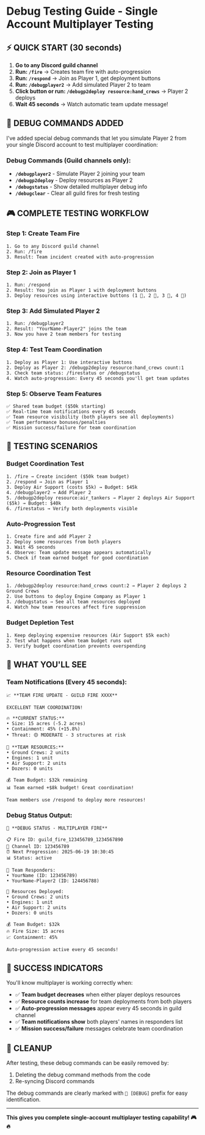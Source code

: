 # Debug Testing Guide - Single Account Multiplayer Testing

## ⚡ **QUICK START (30 seconds)**

1. **Go to any Discord guild channel**
2. **Run: `/fire`** → Creates team fire with auto-progression
3. **Run: `/respond`** → Join as Player 1, get deployment buttons
4. **Run: `/debugplayer2`** → Add simulated Player 2 to team
5. **Click button or run: `/debugp2deploy resource:hand_crews`** → Player 2 deploys
6. **Wait 45 seconds** → Watch automatic team update message!

## 🧪 **DEBUG COMMANDS ADDED**

I've added special debug commands that let you simulate Player 2 from your single Discord account to test multiplayer coordination:

### **Debug Commands (Guild channels only):**
- **`/debugplayer2`** - Simulate Player 2 joining your team
- **`/debugp2deploy`** - Deploy resources as Player 2  
- **`/debugstatus`** - Show detailed multiplayer debug info
- **`/debugclear`** - Clear all guild fires for fresh testing

## 🎮 **COMPLETE TESTING WORKFLOW**

### **Step 1: Create Team Fire**
```
1. Go to any Discord guild channel
2. Run: /fire
3. Result: Team incident created with auto-progression
```

### **Step 2: Join as Player 1**
```
1. Run: /respond
2. Result: You join as Player 1 with deployment buttons
3. Deploy resources using interactive buttons (1 🚒, 2 🚁, 3 🚛, 4 🚜)
```

### **Step 3: Add Simulated Player 2**
```
1. Run: /debugplayer2  
2. Result: "YourName-Player2" joins the team
3. Now you have 2 team members for testing
```

### **Step 4: Test Team Coordination**
```
1. Deploy as Player 1: Use interactive buttons
2. Deploy as Player 2: /debugp2deploy resource:hand_crews count:1
3. Check team status: /firestatus or /debugstatus
4. Watch auto-progression: Every 45 seconds you'll get team updates
```

### **Step 5: Observe Team Features**
```
✅ Shared team budget ($50k starting)
✅ Real-time team notifications every 45 seconds  
✅ Team resource visibility (both players see all deployments)
✅ Team performance bonuses/penalties
✅ Mission success/failure for team coordination
```

## 🎯 **TESTING SCENARIOS**

### **Budget Coordination Test**
```
1. /fire → Create incident ($50k team budget)
2. /respond → Join as Player 1
3. Deploy Air Support (costs $5k) → Budget: $45k
4. /debugplayer2 → Add Player 2
5. /debugp2deploy resource:air_tankers → Player 2 deploys Air Support ($5k) → Budget: $40k
6. /firestatus → Verify both deployments visible
```

### **Auto-Progression Test**
```
1. Create fire and add Player 2
2. Deploy some resources from both players
3. Wait 45 seconds
4. Observe: Team update message appears automatically
5. Check if team earned budget for good coordination
```

### **Resource Coordination Test**
```
1. /debugp2deploy resource:hand_crews count:2 → Player 2 deploys 2 Ground Crews
2. Use buttons to deploy Engine Company as Player 1
3. /debugstatus → See all team resources deployed
4. Watch how team resources affect fire suppression
```

### **Budget Depletion Test**
```
1. Keep deploying expensive resources (Air Support $5k each)
2. Test what happens when team budget runs out
3. Verify budget coordination prevents overspending
```

## 🚀 **WHAT YOU'LL SEE**

### **Team Notifications (Every 45 seconds):**
```
📈 **TEAM FIRE UPDATE - GUILD FIRE XXXX**

EXCELLENT TEAM COORDINATION!

🔥 **CURRENT STATUS:**
• Size: 15 acres (-5.2 acres)
• Containment: 45% (+15.8%)
• Threat: 🟡 MODERATE - 3 structures at risk

👥 **TEAM RESOURCES:**
• Ground Crews: 2 units
• Engines: 1 unit
• Air Support: 2 units
• Dozers: 0 units

💰 Team Budget: $32k remaining
📊 Team earned +$8k budget! Great coordination!

Team members use /respond to deploy more resources!
```

### **Debug Status Output:**
```
🧪 **DEBUG STATUS - MULTIPLAYER FIRE**

📋 Fire ID: guild_fire_123456789_1234567890
📍 Channel ID: 123456789
⏰ Next Progression: 2025-06-19 10:30:45
📊 Status: active

👥 Team Responders:
• YourName (ID: 123456789)
• YourName-Player2 (ID: 124456788)

🚒 Resources Deployed:
• Ground Crews: 2 units
• Engines: 1 unit  
• Air Support: 2 units
• Dozers: 0 units

💰 Team Budget: $32k
🔥 Fire Size: 15 acres
📈 Containment: 45%

Auto-progression active every 45 seconds!
```

## 🎯 **SUCCESS INDICATORS**

You'll know multiplayer is working correctly when:
- ✅ **Team budget decreases** when either player deploys resources
- ✅ **Resource counts increase** for team deployments from both players
- ✅ **Auto-progression messages** appear every 45 seconds in guild channel
- ✅ **Team notifications show** both players' names in responders list
- ✅ **Mission success/failure** messages celebrate team coordination

## 🔧 **CLEANUP**

After testing, these debug commands can be easily removed by:
1. Deleting the debug command methods from the code
2. Re-syncing Discord commands

The debug commands are clearly marked with `🧪 [DEBUG]` prefix for easy identification.

---

**This gives you complete single-account multiplayer testing capability! 🎮🔥**